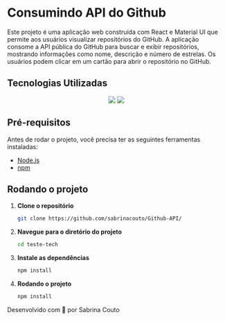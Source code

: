# Consumindo API do Github

Este projeto é uma aplicação web construída com React e Material UI que permite aos usuários visualizar repositórios do GitHub. A aplicação consome a API pública do GitHub para buscar e exibir repositórios, mostrando informações como nome, descrição e número de estrelas. Os usuários podem clicar em um cartão para abrir o repositório no GitHub.

## Tecnologias Utilizadas
<p align='center'>
   <img src="https://img.shields.io/badge/React-20232A?style=for-the-badge&logo=react&logoColor=61DAFB">
   <img src="https://img.shields.io/badge/Material%20UI-007FFF?style=for-the-badge&logo=mui&logoColor=white">
</p>

## Pré-requisitos

Antes de rodar o projeto, você precisa ter as seguintes ferramentas instaladas:

- [Node.js](https://nodejs.org/) 
- [npm](https://www.npmjs.com/get-npm) 

## Rodando o projeto

1. **Clone o repositório**

   ```bash
   git clone https://github.com/sabrinacouto/Github-API/

2. **Navegue para o diretório do projeto**
   ```bash
   cd teste-tech
   
3. **Instale as dependências**
   ```bash
   npm install

4. **Rodando o projeto**
   ```bash
   npm install


Desenvolvido com 💜 por Sabrina Couto



